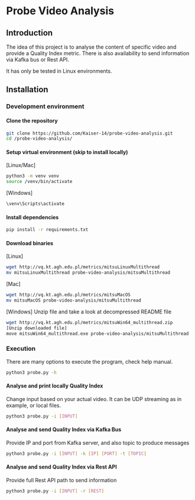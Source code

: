 # Probe Video Analysis

## Introduction

The idea of this project is to analyse the content of specific video and provide a Quality Index metric. There is also availability to send information via Kafka bus or Rest API.

It has only be tested in Linux environments.

## Installation

### Development environment

#### Clone the repository
```bash
git clone https://github.com/Kaiser-14/probe-video-analysis.git
cd /probe-video-analysis/
```

#### Setup virtual environment (skip to install locally)
[Linux/Mac]
```bash
python3 -m venv venv
source /venv/bin/activate
```

[Windows]
```bash
\venv\Scripts\activate
```

#### Install dependencies
```bash
pip install -r requirements.txt
```

#### Download binaries
[Linux]
```bash
wget http://vq.kt.agh.edu.pl/metrics/mitsuLinuxMultithread
mv mitsuLinuxMultithread probe-video-analysis/mitsuMultithread
```
[Mac]
```bash
wget http://vq.kt.agh.edu.pl/metrics/mitsuMacOS
mv mitsuMacOS probe-video-analysis/mitsuMultithread
```
[Windows]
Unzip file and take a look at decompressed README file
```bash
wget http://vq.kt.agh.edu.pl/metrics/mitsuWin64_multithread.zip
[Unzip downloaded file]
move mitsuWin64_multithread.exe probe-video-analysis/mitsuMultithread
```

### Execution

There are many options to execute the program, check help manual.

```bash
python3 probe.py -h
```

#### Analyse and print locally Quality Index
Change input based on your actual video. It can be UDP streaming as in example, or local files. 
```bash
python3 probe.py -i [INPUT]
```

#### Analyse and send Quality Index via Kafka Bus
Provide IP and port from Kafka server, and also topic to produce messages
```bash
python3 probe.py -i [INPUT] -k [IP] [PORT] -t [TOPIC]
```

#### Analyse and send Quality Index via Rest API
Provide full Rest API path to send information
```bash
python3 probe.py -i [INPUT] -r [REST]
```